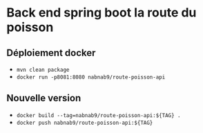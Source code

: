 # Back end spring boot la route du poisson

## Déploiement docker
- `mvn clean package`
- `docker run -p8081:8080 nabnab9/route-poisson-api`

## Nouvelle version
- `docker build --tag=nabnab9/route-poisson-api:${TAG} .`
- `docker push nabnab9/route-poisson-api:${TAG}`
